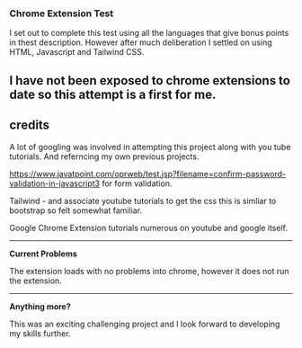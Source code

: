 
### Chrome Extension Test

I set out to complete this test using all the languages that give bonus points in thest description. However after much deliberation I settled on using HTML, Javascript and Tailwind CSS.

I have not been exposed to chrome extensions to date so this attempt is a first for me.
------

## credits

A lot of googling was involved in attempting this project along with you tube tutorials. And referncing my own previous projects.

https://www.javatpoint.com/oprweb/test.jsp?filename=confirm-password-validation-in-javascript3 for form validation.

Tailwind - and associate youtube tutorials to get the css this is simliar to bootstrap so felt somewhat familiar.

Google Chrome Extension tutorials numerous on youtube and google itself.

-------
**Current Problems**

The extension loads with no problems into chrome, however it does not run the extension.

-------

**Anything more?**

This was an exciting challenging project and I look forward to developing my skills further.

